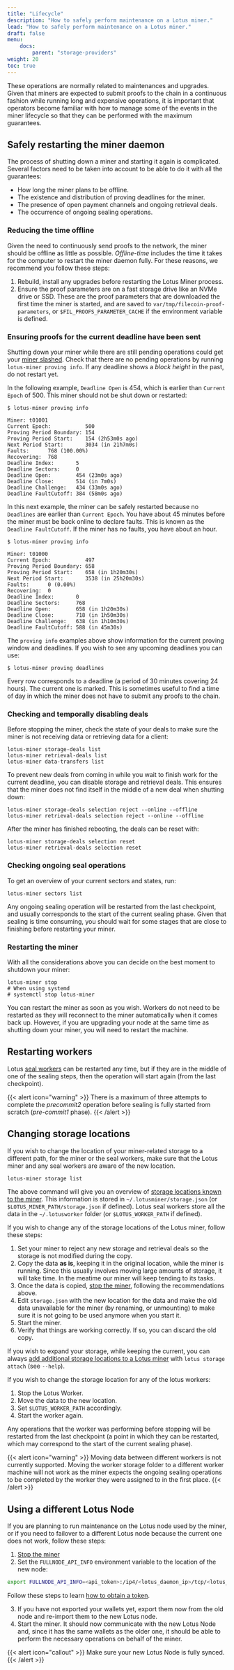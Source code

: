 ```yaml
---
title: "Lifecycle"
description: "How to safely perform maintenance on a Lotus miner."
lead: "How to safely perform maintenance on a Lotus miner."
draft: false
menu:
    docs:
        parent: "storage-providers"
weight: 20
toc: true
---
```


These operations are normally related to maintenances and upgrades. Given that miners are expected to submit proofs to the chain in a continuous fashion while running long and expensive operations, it is important that operators become familiar with how to manage some of the events in the miner lifecycle so that they can be performed with the maximum guarantees.

## Safely restarting the miner daemon

The process of shutting down a miner and starting it again is complicated. Several factors need to be taken into account to be able to do it with all the guarantees:

- How long the miner plans to be offline.
- The existence and distribution of proving deadlines for the miner.
- The presence of open payment channels and ongoing retrieval deals.
- The occurrence of ongoing sealing operations.

### Reducing the time offline

Given the need to continuously send proofs to the network, the miner should be offline as little as possible. _Offline-time_ includes the time it takes for the computer to restart the miner daemon fully. For these reasons, we recommend you follow these steps:

1. Rebuild, install any upgrades before restarting the Lotus Miner process.
1. Ensure the proof parameters are on a fast storage drive like an NVMe drive or SSD. These are the proof parameters that are downloaded the first time the miner is started, and are saved to `var/tmp/filecoin-proof-parameters`, or `$FIL_PROOFS_PARAMETER_CACHE` if the environment variable is defined.

### Ensuring proofs for the current deadline have been sent

Shutting down your miner while there are still pending operations could get your [miner slashed](../slashing.md). Check that there are no pending operations by running `lotus-miner proving info`. If any deadline shows a _block height_ in the past, do not restart yet.

In the following example, `Deadline Open` is 454, which is earlier than `Current Epoch` of 500. This miner should not be shut down or restarted:

```shell
$ lotus-miner proving info

Miner: t01001
Current Epoch:           500
Proving Period Boundary: 154
Proving Period Start:    154 (2h53m0s ago)
Next Period Start:       3034 (in 21h7m0s)
Faults:      768 (100.00%)
Recovering:  768
Deadline Index:       5
Deadline Sectors:     0
Deadline Open:        454 (23m0s ago)
Deadline Close:       514 (in 7m0s)
Deadline Challenge:   434 (33m0s ago)
Deadline FaultCutoff: 384 (58m0s ago)
```

In this next example, the miner can be safely restarted because no `Deadlines` are earlier than `Current Epoch`. You have about 45 minutes before the miner must be back online to declare faults. This is known as the `Deadline FaultCutoff`. If the miner has no faults, you have about an hour.

```shell
$ lotus-miner proving info

Miner: t01000
Current Epoch:           497
Proving Period Boundary: 658
Proving Period Start:    658 (in 1h20m30s)
Next Period Start:       3538 (in 25h20m30s)
Faults:      0 (0.00%)
Recovering:  0
Deadline Index:       0
Deadline Sectors:     768
Deadline Open:        658 (in 1h20m30s)
Deadline Close:       718 (in 1h50m30s)
Deadline Challenge:   638 (in 1h10m30s)
Deadline FaultCutoff: 588 (in 45m30s)
```

The `proving info` examples above show information for the current proving window and deadlines. If you wish to see any upcoming deadlines you can use:

```shell
$ lotus-miner proving deadlines
```

Every row corresponds to a deadline (a period of 30 minutes covering 24 hours). The current one is marked. This is sometimes useful to find a time of day in which the miner does not have to submit any proofs to the chain.

### Checking and temporally disabling deals

Before stopping the miner, check the state of your deals to make sure the miner is not receiving data or retrieving data for a client:

```shell
lotus-miner storage-deals list
lotus-miner retrieval-deals list
lotus-miner data-transfers list
```

To prevent new deals from coming in while you wait to finish work for the current deadline, you can disable storage and retrieval deals. This ensures that the miner does not find itself in the middle of a new deal when shutting down:

```shell
lotus-miner storage-deals selection reject --online --offline
lotus-miner retrieval-deals selection reject --online --offline
```

After the miner has finished rebooting, the deals can be reset with:

```shell
lotus-miner storage-deals selection reset
lotus-miner retrieval-deals selection reset
```

### Checking ongoing seal operations

To get an overview of your current sectors and states, run:

```shell
lotus-miner sectors list
```

Any ongoing sealing operation will be restarted from the last checkpoint, and usually corresponds to the start of the current sealing phase. Given that sealing is time consuming, you should wait for some stages that are close to finishing before restarting your miner.

### Restarting the miner

With all the considerations above you can decide on the best moment to shutdown your miner:

```shell
lotus-miner stop
# When using systemd
# systemctl stop lotus-miner
```

You can restart the miner as soon as you wish. Workers do not need to be restarted as they will reconnect to the miner automatically when it comes back up. However, if you are upgrading your node at the same time as shutting down your miner, you will need to restart the machine.

## Restarting workers

Lotus [seal workers](seal-workers.md) can be restarted any time, but if they are in the middle of one of the sealing steps, then the operation will start again (from the last checkpoint).

{{< alert icon="warning" >}}
There is a maximum of three attempts to complete the _precommit2_ operation before sealing is fully started from scratch (_pre-commit1_ phase).
{{< /alert >}}

## Changing storage locations

If you wish to change the location of your miner-related storage to a different path, for the miner or the seal workers, make sure that the Lotus miner and any seal workers are aware of the new location.

```sh
lotus-miner storage list
```

The above command will give you an overview of [storage locations known to the miner](custom-storage-layout.md). This information is stored in `~/.lotusminer/storage.json` (or `$LOTUS_MINER_PATH/storage.json` if defined). Lotus seal workers store all the data in the `~/.lotusworker` folder (or `$LOTUS_WORKER_PATH` if defined).

If you wish to change any of the storage locations of the Lotus miner, follow these steps:

1. Set your miner to reject any new storage and retrieval deals so the storage is not modified during the copy.
2. Copy the data **as is**, keeping it in the original location, while the miner is running. Since this usually involves moving large amounts of storage, it will take time. In the meatime our miner will keep tending to its tasks.
3. Once the data is copied, [stop the miner](#safely-restarting-the-miner-daemon), following the recommendations above.
4. Edit `storage.json` with the new location for the data and make the old data unavailable for the miner (by renaming, or unmounting) to make sure it is not going to be used anymore when you start it.
5. Start the miner.
6. Verify that things are working correctly. If so, you can discard the old copy.

If you wish to expand your storage, while keeping the current, you can always [add additional storage locations to a Lotus miner](custom-storage-layout.md) with `lotus storage attach` (see `--help`).

If you wish to change the storage location for any of the lotus workers:

1. Stop the Lotus Worker.
2. Move the data to the new location.
3. Set `$LOTUS_WORKER_PATH` accordingly.
4. Start the worker again.

Any operations that the worker was performing before stopping will be restarted from the last checkpoint (a point in which they can be restarted, which may correspond to the start of the current sealing phase).

{{< alert icon="warning" >}}
Moving data between different workers is not currently supported. Moving the worker storage folder to a different worker machine will not work as the miner expects the ongoing sealing operations to be completed by the worker they were assigned to in the first place.
{{< /alert >}}

## Using a different Lotus Node

If you are planning to run maintenance on the Lotus node used by the miner, or if you need to failover to a different Lotus node because the current one does not work, follow these steps:

1. [Stop the miner](#safely-restarting-the-miner-daemon)
2. Set the `FULLNODE_API_INFO` environment variable to the location of the new node:

```sh
export FULLNODE_API_INFO=<api_token>:/ip4/<lotus_daemon_ip>/tcp/<lotus_daemon_port>/http
```

Follow these steps to learn [how to obtain a token](../../build/lotus/api-tokens.md).

3. If you have not exported your wallets yet, export them now from the old node and re-import them to the new Lotus node.
4. Start the miner. It should now communicate with the new Lotus Node and, since it has the same wallets as the older one, it should be able to perform the necessary operations on behalf of the miner.

{{< alert icon="callout" >}}
Make sure your new Lotus Node is fully synced.
{{< /alert >}}
